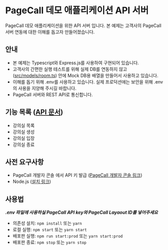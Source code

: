 # PageCall 데모 애플리케이션 API 서버

PageCall 데모 애플리케이션을 위한 API 서버 입니다. 본 예제는 고객사의 PageCall 서버 연동에 대한 이해를 돕고자 만들어졌습니다.

## 안내

- 본 예제는 Typescript와 Express.js를 사용하여 구현되어 있습니다.
- 고객사의 간편한 실행 테스트를 위해 실제 DB를 연동하지 않고 ([src/models/room.ts](./src/models/room.ts)) 안에 Mock DB용 배열을 만들어서 사용하고 있습니다.
- 이해를 돕기 위해 .env를 사용하고 있습니다. 실제 프로덕션에는 보안을 위해 .env의 사용을 지양해 주시길 바랍니다.
- PageCall 서버와 REST API로 통신합니다.

## 기능 목록 ([API 문서](API.md))

- 강의실 목록
- 강의실 생성
- 강의실 입장
- 강의실 종료

## 사전 요구사항

- PageCall 개발자 콘솔 에서 API 키 발급 ([PageCall 개발자 콘솔 링크](https://console.pagecall.net/))
- Node.js ([설치 링크](https://nodejs.org/ko/download/))
  
## 사용법
***.env 파일에 사용하실 PageCall API key와 PageCall Layaout ID를 넣어주세요***
- 의존성 설치: ```npm install``` 또는 ```yarn```
- 로컬 실행: ```npm start``` 또는 ```yarn start```
- 배포판 실행: ```npm run start:prod``` 또는 ```yarn start:prod```
- 배포판 종료: ```npm stop``` 또는 ```yarn stop```
